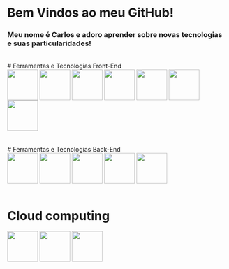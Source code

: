 # Bem Vindos ao meu GitHub!
### Meu nome é Carlos e adoro aprender sobre novas tecnologias e suas particularidades!

<br>
# Ferramentas e Tecnologias Front-End
<div>
  <img src="https://cdn.jsdelivr.net/gh/devicons/devicon@latest/icons/html5/html5-original.svg" width="70" height="70" align="center"/>
  <img src="https://cdn.jsdelivr.net/gh/devicons/devicon@latest/icons/css3/css3-original.svg" width="70" height="70" align="center"/>
  <img src="https://cdn.jsdelivr.net/gh/devicons/devicon@latest/icons/javascript/javascript-original.svg" width="70" height="70" align="center"/>
  <img src="https://cdn.jsdelivr.net/gh/devicons/devicon@latest/icons/typescript/typescript-original.svg" width="70" height="70" align="center"/>
  <img src="https://cdn.jsdelivr.net/gh/devicons/devicon@latest/icons/jquery/jquery-original.svg" width="70" height="70" align="center"/>
  <img src="https://cdn.jsdelivr.net/gh/devicons/devicon@latest/icons/react/react-original.svg" width="70" height="70" align="center" />
  <img src="https://cdn.jsdelivr.net/gh/devicons/devicon@latest/icons/tailwindcss/tailwindcss-original-wordmark.svg" width="70" height="70" align="center"/>
</div>
<br>
<br>
# Ferramentas e Tecnologias Back-End
<div>
  <img src="https://cdn.jsdelivr.net/gh/devicons/devicon@latest/icons/spring/spring-original-wordmark.svg" width="70" height="70" align="center"/>     
  <img src="https://cdn.jsdelivr.net/gh/devicons/devicon@latest/icons/mysql/mysql-plain-wordmark.svg" width="70" height="70" align="center"/>    
  <img src="https://cdn.jsdelivr.net/gh/devicons/devicon@latest/icons/cakephp/cakephp-original.svg" width="70" height="70" align="center"/>    
  <img src="https://cdn.jsdelivr.net/gh/devicons/devicon@latest/icons/rails/rails-plain-wordmark.svg" width="70" height="70" align="center"/>    
  <img src="https://cdn.jsdelivr.net/gh/devicons/devicon@latest/icons/dot-net/dot-net-plain.svg" width="70" height="70" align="center"/>
</div>
<br>

# Cloud computing
<div>
  <img src="https://cdn.jsdelivr.net/gh/devicons/devicon@latest/icons/amazonwebservices/amazonwebservices-original-wordmark.svg" width="70" height="70" align="center""/>
  <img src="https://cdn.jsdelivr.net/gh/devicons/devicon@latest/icons/azure/azure-plain.svg" width="70" height="70" align="center"/>
  <img src="https://cdn.jsdelivr.net/gh/devicons/devicon@latest/icons/googlecloud/googlecloud-original.svg" width="70" height="70" align="center"/>
</div>
